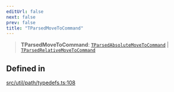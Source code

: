 ```yaml
---
editUrl: false
next: false
prev: false
title: "TParsedMoveToCommand"
---
```


> **TParsedMoveToCommand**: [`TParsedAbsoluteMoveToCommand`](/api/namespaces/util/type-aliases/tparsedabsolutemovetocommand/) \| [`TParsedRelativeMoveToCommand`](/api/namespaces/util/type-aliases/tparsedrelativemovetocommand/)

## Defined in

[src/util/path/typedefs.ts:108](https://github.com/fabricjs/fabric.js/blob/v6.0.0-rc4/src/util/path/typedefs.ts#L108)
